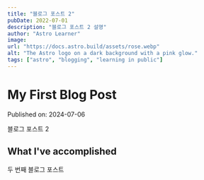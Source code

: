 ```yaml
---
title: "블로그 포스트 2"
pubDate: 2022-07-01
description: "블로그 포스트 2 설명"
author: "Astro Learner"
image:
url: "https://docs.astro.build/assets/rose.webp"
alt: "The Astro logo on a dark background with a pink glow."
tags: ["astro", "blogging", "learning in public"]
---
```


# My First Blog Post

Published on: 2024-07-06

블로그 포스트 2

## What I've accomplished

두 번째 블로그 포스트
